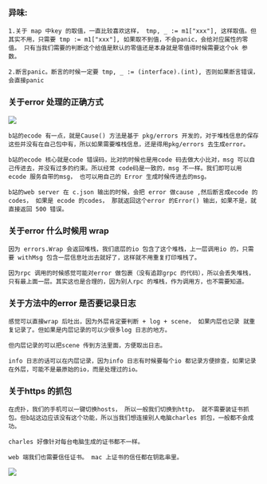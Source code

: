 ### 异味:

```
1.关于 map 中key 的取值，一直比较喜欢这样， tmp, _ := m1["xxx"], 这样取值。但其实不用，只需要 tmp := m1["xxx"], 如果取不到值，不会panic，会给对应属性的零值。 只有当我们需要的判断这个给值是默认的零值还是本身就是零值得时候需要这个ok 参数。

2.断言panic。断言的时候一定要 tmp, _ := (interface).(int), 否则如果断言错误，会直接panic

```



### 关于error 处理的正确方式

![](https://cytuchuang-1256930988.cos.ap-shanghai.myqcloud.com/errors.png)

```
b站的ecode 有一点，就是Cause() 方法是基于 pkg/errors 开发的，对于堆栈信息的保存这些并没有在自己包中有，所以如果需要堆栈信息，还是得用pkg/errors 去生成error。

b站的ecode 核心就是code 错误码，比对的时候也是用code 码去做大小比对，msg 可以自己传进去，并没有过多的约束。所以经常 code码是一致的，msg 不一样。我们即可以用ecode 服务自带的msg， 也可以用自己的 Error 生成时候传进去的msg。

b站的web server 在 c.json 输出的时候，会把 error 做cause ,然后断言成ecode 的 codes， 如果是 ecode 的codes， 那就返回这个error 的Error() 输出，如果不是，就直接返回 500 错误。 
```



### 关于error 什么时候用 wrap

```
因为 errors.Wrap 会返回堆栈，我们底层的io 包含了这个堆栈，上一层调用io 的，只需要 withMsg 包含一层信息吐出去就好了，这样就不用重复打印堆栈了。

因为rpc 调用的时候感觉可能对error 做包裹（没有追踪grpc 的代码），所以会丢失堆栈，只有最上面一层。其实这也是合理的，因为别人rpc 的堆栈，作为调用方，也不需要知道。

```



### 关于方法中的error 是否要记录日志

```
感觉可以直接wrap 后吐出，因为外层肯定要判断 + log + scene， 如果内层也记录 就重复记录了。但如果是内层记录的可以少很多log 日志的地方。

但内层记录的可以把scene 传到方法里面，方便取出日志。

info 日志的话可以在内层记录，因为info 日志有时候要每个io 都记录方便排查，如果记录在外层，可能不是最原始的io，而是处理过的io。
```



### 关于https 的抓包

```
在虎扑，我们的手机可以一键切换hosts， 所以一般我们切换到http， 就不需要装证书抓包。但b站这边应该没有这个功能，所以当我们想连接别人电脑charles 抓包，一般都不会成功。

charles 好像针对每台电脑生成的证书都不一样。

web 端我们也需要信任证书。 mac 上证书的信任都在钥匙串里。
```

![](https://cytuchuang-1256930988.cos.ap-shanghai.myqcloud.com/20211223105204.png)